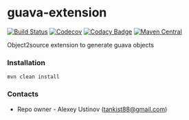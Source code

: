 # guava-extension #

[![Build Status](https://travis-ci.org/tankist88/guava-extension.svg?branch=master)](https://travis-ci.org/tankist88/guava-extension)
[![Codecov](https://img.shields.io/codecov/c/github/tankist88/guava-extension.svg)](https://codecov.io/gh/tankist88/guava-extension)
[![Codacy Badge](https://api.codacy.com/project/badge/Grade/b579b8638a5d41f7a2bcc9b470b77cb9)](https://www.codacy.com/project/tankist88/guava-extension/dashboard?utm_source=github.com&amp;utm_medium=referral&amp;utm_content=tankist88/guava-extension&amp;utm_campaign=Badge_Grade_Dashboard)
[![Maven Central](https://img.shields.io/maven-central/v/com.github.tankist88/guava-extension.svg)](http://search.maven.org/classic/#search%7Cga%7C1%7Cg%3A%22com.github.tankist88%22%20a%3A%22guava-extension%22)

Object2source extension to generate guava objects

### Installation ###

```text
mvn clean install
```

### Contacts ###

* Repo owner - Alexey Ustinov (tankist88@gmail.com)
